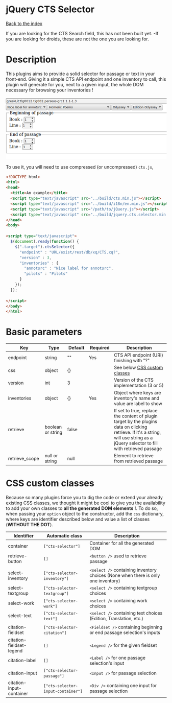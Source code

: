 jQuery CTS Selector
===

[Back to the index](../README.md)

If you are looking for the CTS Search field, this has not been built yet. -If you are looking for droids, these are not the one you are looking for.

# Description

This plugins aims to provide a solid selector for passage or text in your front-end. Giving it a simple CTS API endpoint and one inventory to call, this plugin will generate for you, next to a given input, the whole DOM necessary for browsing your inventories !

![This ain't pretty but you can give it some css love yourself](./img/screenshot.jquery.cts.selector.png)

To use it, you will need to use compressed (or uncompressed) `cts.js`, 

```html
<!DOCTYPE html>
<html>
<head>
  <title>An example</title>
  <script type="text/javascript" src="../build/cts.min.js"></script>
  <script type="text/javascript" src="../build/i18n/en.min.js"></script>
  <script type="text/javascript" src="/path/to/jQuery.js"></script>
  <script type="text/javascript" src="../build/jquery.cts.selector.min.js"></script>
</head>
<body>

<script type="text/javascript">
  $(document).ready(function() {
    $(".target").ctsSelector({
      "endpoint" : "URL/exist/rest/db/xq/CTS.xq?",
      "version" : 3,
      "inventories" : {
        "annotsrc" : "Nice label for annotsrc",
        "pilots" : "Pilots"
      }
    });
  });

</script>
</body>
</html>
```

# Basic parameters

| Key            | Type              | Default | Required | Description
|----------------|-------------------|---------|----------|------------------
| endpoint       | string            |    ""   |    Yes   | CTS API endpoint (URI) finishing with "?"
| css            | object            |    {}   |          | See below [CSS custom classes](#css-custom-classes)
| version        | int               |    3    |          | Version of the CTS implementation (3 or 5)
| inventories    | object            |    {}   |    Yes   | Object where keys are inventory's name and value are label to show
| retrieve       | boolean or string | false   |          | If set to true, replace the content of plugin target by the plugins data on clicking retrieve. If it's a string, will use string as a jQuery selector to fill with retrieved passage
| retrieve_scope | null or string    | null    |          | Element to retrieve from retrieved passage

# CSS custom classes

Because so many plugins force you to dig the code or extend your already existing CSS classes, we thought it might be cool to give you the availability to add your own classes to **all the generated DOM elements !**. To do so, when passing your `option` object to the constructor, add the `css` dictionary, where keys are identifier described below and value a list of classes (**WITHOUT THE DOT**).

|      Identifier          |  Automatic class                   | Description
|--------------------------|------------------------------------|--------------
| container                | `["cts-selector"]`                 | Container for all the generated DOM
| retrieve-button          | `[]`                               | `<button />` used to retrieve passage
|                          |                                    |
| select-inventory         | `["cts-selector-inventory"]`       | `<select />` containing inventory choices (None when there is only one inventory)
| select-textgroup         | `["cts-selector-textgroup"]`       | `<select />` containing textgroup choices
| select-work              | `["cts-selector-work"]`            | `<select />` containing work choices
| select-text              | `["cts-selector-text"]`            | `<select />` containing text choices (Edition, Translation, etc.)
|                          |                                    |
| citation-fieldset        | `["cts-selector-citation"]`        | `<Fieldset />` containing beginning or end passage selection's inputs
| citation-fieldset-legend | `[]`                               | `<Legend />` for the given fieldset
| citation-label           | `[]`                               | `<Label />` for one passage selection's input
| citation-input           | `["cts-selector-passage"]`         | `<Input />` for passage selection
| citation-input-container | `["cts-selector-input-container"]` | `<Div />` containing one input for passage selection